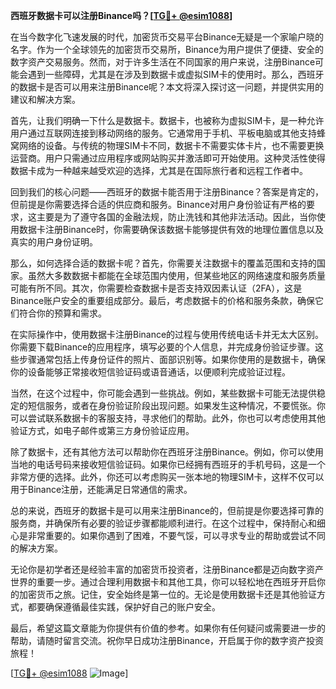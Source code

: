 **西班牙数据卡可以注册Binance吗？[[TG💪+ @esim1088](https://t.me/s/esim1088)]**

在当今数字化飞速发展的时代，加密货币交易平台Binance无疑是一个家喻户晓的名字。作为一个全球领先的加密货币交易所，Binance为用户提供了便捷、安全的数字资产交易服务。然而，对于许多生活在不同国家的用户来说，注册Binance可能会遇到一些障碍，尤其是在涉及到数据卡或虚拟SIM卡的使用时。那么，西班牙的数据卡是否可以用来注册Binance呢？本文将深入探讨这一问题，并提供实用的建议和解决方案。

首先，让我们明确一下什么是数据卡。数据卡，也被称为虚拟SIM卡，是一种允许用户通过互联网连接到移动网络的服务。它通常用于手机、平板电脑或其他支持蜂窝网络的设备。与传统的物理SIM卡不同，数据卡不需要实体卡片，也不需要更换运营商。用户只需通过应用程序或网站购买并激活即可开始使用。这种灵活性使得数据卡成为一种越来越受欢迎的选择，尤其是在国际旅行者和远程工作者中。

回到我们的核心问题——西班牙的数据卡能否用于注册Binance？答案是肯定的，但前提是你需要选择合适的供应商和服务。Binance对用户身份验证有严格的要求，这主要是为了遵守各国的金融法规，防止洗钱和其他非法活动。因此，当你使用数据卡注册Binance时，你需要确保该数据卡能够提供有效的地理位置信息以及真实的用户身份证明。

那么，如何选择合适的数据卡呢？首先，你需要关注数据卡的覆盖范围和支持的国家。虽然大多数数据卡都能在全球范围内使用，但某些地区的网络速度和服务质量可能有所不同。其次，你需要检查数据卡是否支持双因素认证（2FA），这是Binance账户安全的重要组成部分。最后，考虑数据卡的价格和服务条款，确保它们符合你的预算和需求。

在实际操作中，使用数据卡注册Binance的过程与使用传统电话卡并无太大区别。你需要下载Binance的应用程序，填写必要的个人信息，并完成身份验证步骤。这些步骤通常包括上传身份证件的照片、面部识别等。如果你使用的是数据卡，确保你的设备能够正常接收短信验证码或语音通话，以便顺利完成验证过程。

当然，在这个过程中，你可能会遇到一些挑战。例如，某些数据卡可能无法提供稳定的短信服务，或者在身份验证阶段出现问题。如果发生这种情况，不要慌张。你可以尝试联系数据卡的客服支持，寻求他们的帮助。此外，你也可以考虑使用其他验证方式，如电子邮件或第三方身份验证应用。

除了数据卡，还有其他方法可以帮助你在西班牙注册Binance。例如，你可以使用当地的电话号码来接收短信验证码。如果你已经拥有西班牙的手机号码，这是一个非常方便的选择。此外，你还可以考虑购买一张本地的物理SIM卡，这样不仅可以用于Binance注册，还能满足日常通信的需求。

总的来说，西班牙的数据卡是可以用来注册Binance的，但前提是你要选择可靠的服务商，并确保所有必要的验证步骤都能顺利进行。在这个过程中，保持耐心和细心是非常重要的。如果你遇到了困难，不要气馁，可以寻求专业的帮助或尝试不同的解决方案。

无论你是初学者还是经验丰富的加密货币投资者，注册Binance都是迈向数字资产世界的重要一步。通过合理利用数据卡和其他工具，你可以轻松地在西班牙开启你的加密货币之旅。记住，安全始终是第一位的。无论是使用数据卡还是其他验证方式，都要确保遵循最佳实践，保护好自己的账户安全。

最后，希望这篇文章能为你提供有价值的参考。如果你有任何疑问或需要进一步的帮助，请随时留言交流。祝你早日成功注册Binance，开启属于你的数字资产投资旅程！

[[TG💪+ @esim1088](https://t.me/s/esim1088) ![Image](https://i.postimg.cc/4NQfJmqS/Snipaste-2025-05-13-00-14-12.png)]